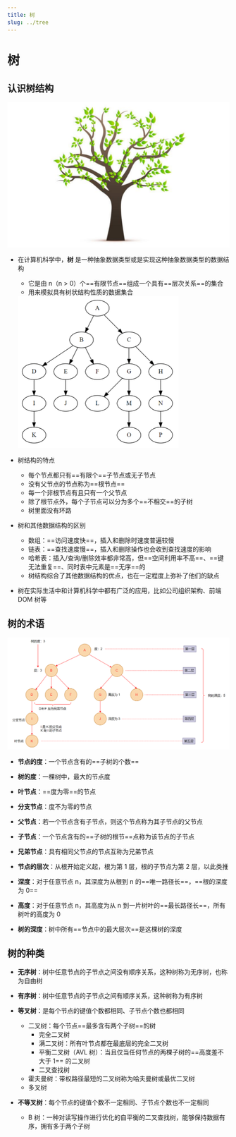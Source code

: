 ```yaml
---
title: 树
slug: ../tree
---
```

# 树

## 认识树结构

<img src="./images/image-20240124002446334.png" alt="image-20240124002446334" style="zoom:50%;" />

- 在计算机科学中，**树** 是一种抽象数据类型或是实现这种抽象数据类型的数据结构
  - 它是由 n（n > 0）个==有限节点==组成一个具有==层次关系==的集合
  - 用来模拟具有树状结构性质的数据集合
  
  <img src="./images/Treedatastructure.png" alt="树结构" style="zoom:50%;" />

- 树结构的特点

  - 每个节点都只有==有限个==子节点或无子节点
  - 没有父节点的节点称为==根节点==
  - 每一个非根节点有且只有一个父节点
  - 除了根节点外，每个子节点可以分为多个==不相交==的子树
  - 树里面没有环路

- 树和其他数据结构的区别
  - 数组：==访问速度快==，插入和删除时速度普遍较慢
  - 链表：==查找速度慢==，插入和删除操作也会收到查找速度的影响
  - 哈希表：插入/查询/删除效率都非常高，但==空间利用率不高==、==键无法重复==、同时表中元素是==无序==的
  - 树结构综合了其他数据结构的优点，也在一定程度上弥补了他们的缺点

- 树在实际生活中和计算机科学中都有广泛的应用，比如公司组织架构、前端 DOM 树等



## 树的术语

![image-20240128004315876](./images/image-20240128004315876.png)

- **节点的度**：一个节点含有的==子树的个数==

- **树的度**：一棵树中，最大的节点度

- **叶节点**：==度为零==的节点

- **分支节点**：度不为零的节点

- **父节点**：若一个节点含有子节点，则这个节点称为其子节点的父节点

- **子节点**：一个节点含有的==子树的根节==点称为该节点的子节点

- **兄弟节点**：具有相同父节点的节点互称为兄弟节点
- **节点的层次**：从根开始定义起，根为第 1 层，根的子节点为第 2 层，以此类推
- **深度**：对于任意节点 n，其深度为从根到 n 的==唯一路径长==，==根的深度为 0==
- **高度**：对于任意节点 n，其高度为从 n 到一片树叶的==最长路径长==，所有树叶的高度为 0
- **树的深度**：树中所有==节点中的最大层次==是这棵树的深度



## 树的种类

- **无序树**：树中任意节点的子节点之间没有顺序关系，这种树称为无序树，也称为自由树

- **有序树**：树中任意节点的子节点之间有顺序关系，这种树称为有序树
- **等叉树**：是每个节点的键值个数都相同、子节点个数也都相同
  - 二叉树：每个节点==最多含有两个子树==的树
    - 完全二叉树
    - 满二叉树：所有叶节点都在最底层的完全二叉树
    - 平衡二叉树（AVL 树）：当且仅当任何节点的两棵子树的==高度差不大于 1== 的二叉树
    - 二叉查找树
  - 霍夫曼树：带权路径最短的二叉树称为哈夫曼树或最优二叉树
  - 多叉树
- **不等叉树**：每个节点的键值个数不一定相同、子节点个数也不一定相同
  - B 树：一种对读写操作进行优化的自平衡的二叉查找树，能够保持数据有序，拥有多于两个子树
